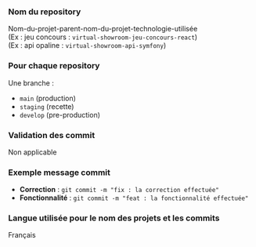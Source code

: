 ### Nom du repository

Nom-du-projet-parent-nom-du-projet-technologie-utilisée  
(Ex : jeu concours : `virtual-showroom-jeu-concours-react`)  
(Ex : api opaline : `virtual-showroom-api-symfony`)

### Pour chaque repository

Une branche :
- `main` (production)
- `staging` (recette)
- `develop` (pre-production)

### Validation des commit

Non applicable

### Exemple message commit

- **Correction** : `git commit -m "fix : la correction effectuée"`
- **Fonctionnalité** : `git commit -m "feat : la fonctionnalité effectuée"`

### Langue utilisée pour le nom des projets et les commits

Français
